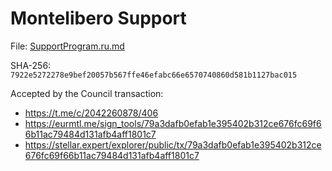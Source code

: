 # Montelibero Support

File: [SupportProgram.ru.md](SupportProgram.ru.md)

SHA-256: `7922e5272278e9bef20057b567ffe46efabc66e6570740860d581b1127bac015`

Accepted by the Council transaction:

* https://t.me/c/2042260878/406
* https://eurmtl.me/sign_tools/79a3dafb0efab1e395402b312ce676fc69f66b11ac79484d131afb4aff1801c7
* https://stellar.expert/explorer/public/tx/79a3dafb0efab1e395402b312ce676fc69f66b11ac79484d131afb4aff1801c7
